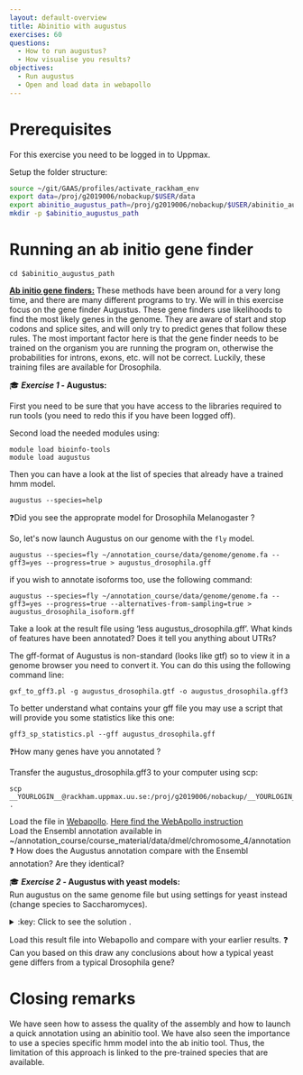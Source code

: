 ```yaml
---
layout: default-overview
title: Abinitio with augustus
exercises: 60
questions:
  - How to run augustus?
  - How visualise you results?
objectives:
  - Run augustus
  - Open and load data in webapollo
---
```



# Prerequisites

For this exercise you need to be logged in to Uppmax.

Setup the folder structure:

```bash
source ~/git/GAAS/profiles/activate_rackham_env
export data=/proj/g2019006/nobackup/$USER/data
export abinitio_augustus_path=/proj/g2019006/nobackup/$USER/abinitio_augustus
mkdir -p $abinitio_augustus_path
```

# Running an ab initio gene finder

```
cd $abinitio_augustus_path

```

<u>**Ab initio gene finders:**</u> These methods have been around for a very long time, and there are many different programs to try. We will in this exercise focus on the gene finder Augustus. These gene finders use likelihoods to find the most likely genes in the genome. They are aware of start and stop codons and splice sites, and will only try to predict genes that follow these rules. The most important factor here is that the gene finder needs to be trained on the organism you are running the program on, otherwise the probabilities for introns, exons, etc. will not be correct. Luckily, these training files are available for Drosophila.


:mortar_board: **_Exercise 1_ - Augustus:**

First you need to be sure that you have access to the libraries required to run tools (you need to redo this if you have been logged off).

Second load the needed modules using:  
```
module load bioinfo-tools  
module load augustus
```
Then you can have a look at the list of species that already have a trained hmm model.  

```
augustus --species=help
```

:question:Did you see the approprate model for Drosophila Melanogaster ?

So, let's now launch Augustus on our genome with the `fly` model.

```
augustus --species=fly ~/annotation_course/data/genome/genome.fa --gff3=yes --progress=true > augustus_drosophila.gff
```

if you wish to annotate isoforms too, use the following command:

```
augustus --species=fly ~/annotation_course/data/genome/genome.fa --gff3=yes --progress=true --alternatives-from-sampling=true > augustus_drosophila_isoform.gff
```

Take a look at the result file using ‘less augustus\_drosophila.gff’. What kinds of features have been annotated? Does it tell you anything about UTRs?

The gff-format of Augustus is non-standard (looks like gtf) so to view it in a genome browser you need to convert it. You can do this using the following command line:

```
gxf_to_gff3.pl -g augustus_drosophila.gtf -o augustus_drosophila.gff3
```
To better understand what contains your gff file you may use a script that will provide you some statistics like this one:
```
gff3_sp_statistics.pl --gff augustus_drosophila.gff
```
:question:How many genes have you annotated ?


Transfer the augustus\_drosophila.gff3 to your computer using scp:    
```
scp __YOURLOGIN__@rackham.uppmax.uu.se:/proj/g2019006/nobackup/__YOURLOGIN__/abinitio_augustus/augustus_drosophila.gff3 .  
```
Load the file in [Webapollo](http://annotation-prod.scilifelab.se:8080/NBIS_course). [Here find the WebApollo instruction](webapollo_usage)
<br/>Load the Ensembl annotation available in  ~/annotation\_course/course\_material/data/dmel/chromosome\_4/annotation
:question: How does the Augustus annotation compare with the Ensembl annotation? Are they identical?

:mortar_board: **_Exercise 2 -_ Augustus with yeast models:**  
Run augustus on the same genome file but using settings for yeast instead (change species to Saccharomyces).

<details>
<summary>:key: Click to see the solution .</summary>
<code> augustus --species=saccharomyces $data/genome/genome.fa --gff3=on > augustus_saccharomyces.gff

</code>
</details>

Load this result file into Webapollo and compare with your earlier results.
:question: Can you based on this draw any conclusions about how a typical yeast gene differs from a typical Drosophila gene?

# Closing remarks

We have seen how to assess the quality of the assembly and how to launch a quick annotation using an abinitio tool.
We have also seen the importance to use a species specific hmm model into the ab initio tool. Thus, the limitation of this approach is linked to the pre-trained species that are available.
